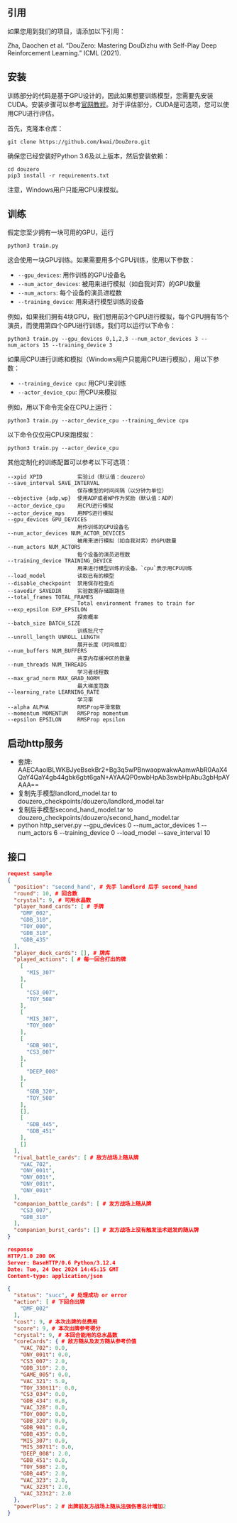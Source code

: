 ## 引用
如果您用到我们的项目，请添加以下引用：

Zha, Daochen et al. “DouZero: Mastering DouDizhu with Self-Play Deep Reinforcement Learning.” ICML (2021).

## 安装
训练部分的代码是基于GPU设计的，因此如果想要训练模型，您需要先安装CUDA。安装步骤可以参考[官网教程](https://docs.nvidia.com/cuda/index.html#installation-guides)。对于评估部分，CUDA是可选项，您可以使用CPU进行评估。

首先，克隆本仓库：
```
git clone https://github.com/kwai/DouZero.git
```

确保您已经安装好Python 3.6及以上版本，然后安装依赖：
```
cd douzero
pip3 install -r requirements.txt
```
注意，Windows用户只能用CPU来模拟。

## 训练
假定您至少拥有一块可用的GPU，运行
```
python3 train.py
```
这会使用一块GPU训练。如果需要用多个GPU训练，使用以下参数：
*   `--gpu_devices`: 用作训练的GPU设备名
*   `--num_actor_devices`: 被用来进行模拟（如自我对弈）的GPU数量
*   `--num_actors`: 每个设备的演员进程数
*   `--training_device`: 用来进行模型训练的设备

例如，如果我们拥有4块GPU，我们想用前3个GPU进行模拟，每个GPU拥有15个演员，而使用第四个GPU进行训练，我们可以运行以下命令：
```
python3 train.py --gpu_devices 0,1,2,3 --num_actor_devices 3 --num_actors 15 --training_device 3
```
如果用CPU进行训练和模拟（Windows用户只能用CPU进行模拟），用以下参数：
*   `--training_device cpu`: 用CPU来训练
*   `--actor_device_cpu`: 用CPU来模拟

例如，用以下命令完全在CPU上运行：
```
python3 train.py --actor_device_cpu --training_device cpu
```
以下命令仅仅用CPU来跑模拟：
```
python3 train.py --actor_device_cpu
```

其他定制化的训练配置可以参考以下可选项：
```
--xpid XPID           实验id（默认值：douzero）
--save_interval SAVE_INTERVAL
                      保存模型的时间间隔（以分钟为单位）
--objective {adp,wp}  使用ADP或者WP作为奖励（默认值：ADP）
--actor_device_cpu    用CPU进行模拟
--actor_device_mps    用MPS进行模拟
--gpu_devices GPU_DEVICES
                      用作训练的GPU设备名
--num_actor_devices NUM_ACTOR_DEVICES
                      被用来进行模拟（如自我对弈）的GPU数量
--num_actors NUM_ACTORS
                      每个设备的演员进程数
--training_device TRAINING_DEVICE
                      用来进行模型训练的设备。`cpu`表示用CPU训练
--load_model          读取已有的模型
--disable_checkpoint  禁用保存检查点
--savedir SAVEDIR     实验数据存储跟路径
--total_frames TOTAL_FRAMES
                      Total environment frames to train for
--exp_epsilon EXP_EPSILON
                      探索概率
--batch_size BATCH_SIZE
                      训练批尺寸
--unroll_length UNROLL_LENGTH
                      展开长度（时间维度）
--num_buffers NUM_BUFFERS
                      共享内存缓冲区的数量
--num_threads NUM_THREADS
                      学习者线程数
--max_grad_norm MAX_GRAD_NORM
                      最大梯度范数
--learning_rate LEARNING_RATE
                      学习率
--alpha ALPHA         RMSProp平滑常数
--momentum MOMENTUM   RMSProp momentum
--epsilon EPSILON     RMSProp epsilon
```
## 启动http服务
* 套牌: AAECAaoIBLWKBJyeBsekBr2+Bg3q5wPBnwaopwakwAamwAbR0AaX4QaY4QaY4gb44gbk6gbt6gaN+AYAAQP0swbHpAb3swbHpAbu3gbHpAYAAA==
* 复制先手模型landlord_model.tar to douzero_checkpoints/douzero/landlord_model.tar
* 复制后手模型second_hand_model.tar to douzero_checkpoints/douzero/second_hand_model.tar
* python http_server.py --gpu_devices 0 --num_actor_devices 1 --num_actors 6 --training_device 0 --load_model --save_interval 10

## 接口
```json
request sample
{
  "position": "second_hand", # 先手 landlord 后手 second_hand
  "round": 10, # 回合数
  "crystal": 9, # 可用水晶数
  "player_hand_cards": [ # 手牌
    "DMF_002",
    "GDB_310",
    "TOY_000",
    "GDB_310",
    "GDB_435"
  ],
  "player_deck_cards": [], # 牌库
  "played_actions": [ # 每一回合打出的牌
    [
      "MIS_307"
    ],
    [
      "CS3_007",
      "TOY_508"
    ],
    [
      "MIS_307",
      "TOY_000"
    ],
    [
      "GDB_901",
      "CS3_007"
    ],
    [
      "DEEP_008"
    ],
    [
      "GDB_320",
      "TOY_508"
    ],
    [],
    [
      "GDB_445",
      "GDB_451"
    ],
    []
  ],
  "rival_battle_cards": [ # 敌方战场上随从牌
    "VAC_702",
    "ONY_001t",
    "ONY_001t",
    "ONY_001t",
    "ONY_001t"
  ],
  "companion_battle_cards": [ # 友方战场上随从牌
    "CS3_007",
    "GDB_310"
  ],
  "companion_burst_cards": [] # 友方战场上没有触发法术迸发的随从牌
}

response
HTTP/1.0 200 OK
Server: BaseHTTP/0.6 Python/3.12.4
Date: Tue, 24 Dec 2024 14:45:15 GMT
Content-type: application/json

{
  "status": "succ", # 处理成功 or error
  "action": [ # 下回合出牌
    "DMF_002"
  ], 
  "cost": 9, # 本次出牌的总费用
  "score": 9, # 本次出牌参考得分
  "crystal": 9, # 本回合能用的总水晶数
  "coreCards": { # 敌方随从及友方随从参考价值
    "VAC_702": 0.0,
    "ONY_001t": 0.0,
    "CS3_007": 2.0,
    "GDB_310": 2.0,
    "GAME_005": 0.0,
    "VAC_321": 5.0,
    "TOY_330t11": 0.0,
    "CS3_034": 0.0,
    "GDB_434": 0.0,
    "VAC_328": 0.0,
    "TOY_000": 0.0,
    "GDB_320": 0.0,
    "GDB_901": 0.0,
    "GDB_435": 0.0,
    "MIS_307": 0.0,
    "MIS_307t1": 0.0,
    "DEEP_008": 2.0,
    "GDB_451": 0.0,
    "TOY_508": 2.0,
    "GDB_445": 2.0,
    "VAC_323": 2.0,
    "VAC_323t": 2.0,
    "VAC_323t2": 2.0
  },
  "powerPlus": 2 # 出牌前友方战场上随从法强伤害总计增加2
}

